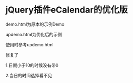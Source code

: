 

# jQuery插件eCalendar的优化版

demo.html为原本的示例Demo

updemo.html为优化后的示例

使用时参考updemo.html



修复了

1.日期小于10的时候没有带0

2.当日的时间选择看不见